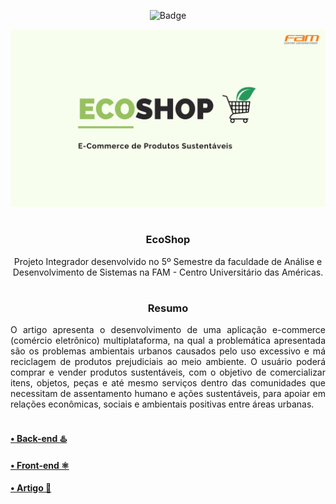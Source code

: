 <div align="center">
  
  ![Badge](https://img.shields.io/badge/STATUS-EM%20PRODUÇÃO-blue?style=for-the-badge)

</div>

<div align = "center">

  <img width="1000px" src="./Documentacao/ECOSHOP.png"/>

<div>

<br>

<div align = "center">

  <h3><b>EcoShop</b></h3>

  <p>Projeto Integrador desenvolvido no 5º Semestre da faculdade de Análise e Desenvolvimento de Sistemas na FAM - Centro Universitário das Américas.
  </p>
  
</div>

#

<div align="center">

  <h3><b>Resumo</b></h3>

</div>

<div align="justify">
  O artigo apresenta o desenvolvimento de uma aplicação e-commerce (comércio eletrônico) multiplataforma, na qual a problemática apresentada são os problemas ambientais urbanos causados pelo uso excessivo e má reciclagem de produtos prejudiciais ao meio ambiente. O usuário poderá comprar e vender produtos sustentáveis, com o objetivo de comercializar itens, objetos, peças e até mesmo serviços dentro das comunidades que necessitam de assentamento humano e ações sustentáveis, para apoiar em relações econômicas, sociais e ambientais positivas entre áreas urbanas.
</div>

<br>

<div align="left">

  <h4>
    <b>
      <a href="https://github.com/Biellms/ProjetoIntegrador-EcoShop/tree/main/BackEnd/ecoshop" target="_blank"><p target="_blank">• Back-end ♨️
      </a>
    </b>
  </h4>

  <h4>
    <b>
      <a href="https://github.com/Biellms/ProjetoIntegrador-EcoShop/tree/main/FrontEnd/ecoshop" target="_blank"><p target="_blank">• Front-end ⚛️
      </a>
    </b>
  </h4>

  <h4>
    <b>
      <a href="https://github.com/Biellms/ProjetoIntegrador-EcoShop/blob/main/Documentacao/EcoShop%20Artigo.pdf" target="_blank"><p target="_blank">• Artigo 📝
      </a>
    </b>
  </h4>

</div>

